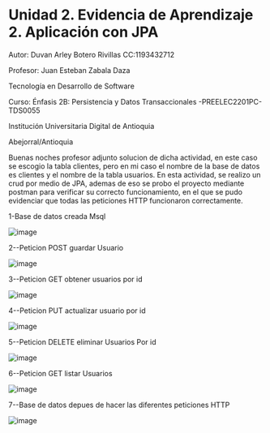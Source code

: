# Unidad 2. Evidencia de Aprendizaje 2. Aplicación con JPA

Autor:
Duvan Arley Botero Rivillas
CC:1193432712


Profesor:
Juan Esteban Zabala Daza


Tecnología en Desarrollo de Software

Curso:
Énfasis 2B: Persistencia y Datos Transaccionales -PREELEC2201PC-TDS0055

Institución Universitaria Digital de Antioquia

Abejorral/Antioquia


Buenas noches profesor adjunto solucion  de dicha actividad, en este caso se escogio la tabla clientes, pero en mi caso el nombre de la base de datos es clientes y el nombre de la tabla usuarios. En esta actividad, se realizo un crud por medio de JPA, ademas de eso se probo el proyecto mediante postman para verificar su correcto funcionamiento, en  el  que se pudo evidenciar que todas las peticiones HTTP funcionaron correctamente.

1-Base de datos creada Msql

![image](https://user-images.githubusercontent.com/96325513/171313624-36c47dfa-f360-4131-b117-4435c9aff1df.png)


2--Peticion POST guardar Usuario

![image](https://user-images.githubusercontent.com/96325513/171314214-66472e29-ea8e-4686-8c2c-443fa09918ca.png)


3--Peticion GET obtener usuarios por id

![image](https://user-images.githubusercontent.com/96325513/171314311-04c83350-35ab-465e-a4f8-48efb8f607e3.png)


4--Peticion PUT actualizar usuario por id

![image](https://user-images.githubusercontent.com/96325513/171314551-10511566-e4a0-4eaa-af9d-318c80aa9704.png)


5--Peticion DELETE eliminar Usuarios Por id

![image](https://user-images.githubusercontent.com/96325513/171314611-08115ad8-8787-43ea-b7c7-e9e248e956ce.png)


6--Peticion GET listar Usuarios

![image](https://user-images.githubusercontent.com/96325513/171314699-f21711f1-827a-4e88-b48b-71a0aa38e245.png)

7--Base de datos depues de hacer las diferentes peticiones HTTP

![image](https://user-images.githubusercontent.com/96325513/171315603-8809ba2a-e58e-40bc-b7fa-70d7a553ffcf.png)


